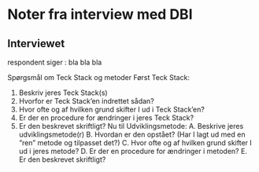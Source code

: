 # Noter fra interview med DBI

## Interviewet

respondent siger : 
bla bla bla 

Spørgsmål om Teck Stack og metoder
Først Teck Stack:
1. Beskriv jeres Teck Stack(s)
2. Hvorfor er Teck Stack’en indrettet sådan?
3. Hvor ofte og af hvilken grund skifter I ud i Teck Stack’en?
4. Er der en procedure for ændringer i jeres Teck Stack?
5. Er den beskrevet skriftligt?
Nu til Udviklingsmetode:
A. Beskrive jeres udviklingsmetode(r)
B. Hvordan er den opstået? (Har I lagt ud med en ”ren” metode og tilpasset det?)
C. Hvor ofte og af hvilken grund skifter I ud i jeres metode?
D. Er der en procedure for ændringer i metoden?
E. Er den beskrevet skriftligt?
